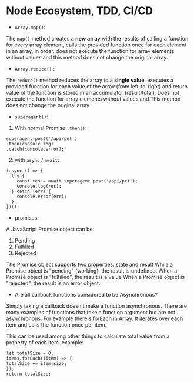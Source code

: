 # Node Ecosystem, TDD, CI/CD

- `Array.map()`:

The `map()` method creates a **new array** with the results of calling a function for every array element, calls the provided function once for each element in an array, in order. does not execute the function for array elements without values and this method does not change the original array.

- `Array.reduce()` :

The `reduce()` method reduces the array to a **single value**, executes a provided function for each value of the array (from left-to-right) and return value of the function is stored in an accumulator (result/total).
Does not execute the function for array elements without values and This method does not change the original array.

- `superagent()`:

1. With normal Promise `.then()`:

```
superagent.post('/api/pet')
.then(console.log)
.catch(console.error);

```

2.  with `async` / `await`:

```
(async () => {
  try {
    const res = await superagent.post('/api/pet');
    console.log(res);
  } catch (err) {
    console.error(err);
  }
})();

```

- promises:

A JavaScript Promise object can be:

1. Pending
2. Fulfilled
3. Rejected

The Promise object supports two properties: state and result While a Promise object is "pending" (working), the result is undefined.
When a Promise object is "fulfilled", the result is a value When a Promise object is "rejected", the result is an error object.

- Are all callback functions considered to be Asynchronous?

Simply taking a callback doesn't make a function asynchronous. There are many examples of functions that take a function argument but are not asynchronous. For example there's forEach in Array. It iterates over each item and calls the function once per item.

This can be used among other things to calculate total value from a property of each item.
example:

```
let totalSize = 0;
items.forEach((item) => {
totalSize += item.size;
});
return totalSize;

```
